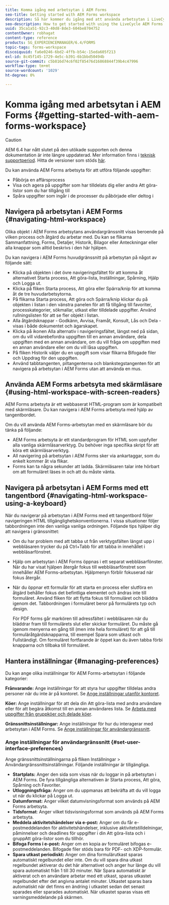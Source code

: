 ```yaml
---
title: Komma igång med arbetsytan i AEM Forms
seo-title: Getting started with AEM Forms workspace
description: Så här kommer du igång med att använda arbetsytan i LiveCycle AEM Forms för att hantera era automatiserade affärsprocesser.
seo-description: How to get started with using the LiveCycle AEM Forms workspace to manage your business automation processes.
uuid: 35ca1a51-92c3-40d8-8de3-604be8704752
contentOwner: robhagat
content-type: reference
products: SG_EXPERIENCEMANAGER/6.4/FORMS
topic-tags: forms-workspace
discoiquuid: fa6e0246-6bd2-4ffb-b54c-15eda605f213
exl-id: 8c45f145-1729-4e5c-b391-6b1bbd50494b
source-git-commit: c5b816d74c6f02f85476d16868844f39b4c47996
workflow-type: tm+mt
source-wordcount: '1029'
ht-degree: 0%

---
```


# Komma igång med arbetsytan i AEM Forms {#getting-started-with-aem-forms-workspace}

>[!CAUTION]
>
>AEM 6.4 har nått slutet på den utökade supporten och denna dokumentation är inte längre uppdaterad. Mer information finns i [teknisk supportperiod](https://helpx.adobe.com/support/programs/eol-matrix.html). Hitta de versioner som stöds [här](https://experienceleague.adobe.com/docs/).

Du kan använda AEM Forms arbetsyta för att utföra följande uppgifter:

* Påbörja en affärsprocess
* Visa och agera på uppgifter som har tilldelats dig eller andra Att göra-listor som du har tillgång till
* Spåra uppgifter som ingår i de processer du påbörjade eller deltog i

## Navigera på arbetsytan i AEM Forms {#navigating-html-workspace}

Olika objekt i AEM Forms arbetsytans användargränssnitt visas beroende på vilken process och åtgärd du arbetar med. Du kan se flikarna Sammanfattning, Forms, Detaljer, Historik, Bilagor eller Anteckningar eller alla knappar som alltid beskrivs i den här hjälpen.

Du kan navigera i AEM Forms huvudgränssnitt på arbetsytan på något av följande sätt:

* Klicka på objekten i det övre navigeringsfältet för att komma åt alternativet Starta process, Att göra-lista, Inställningar, Spårning, Hjälp och Logga ut.
* Klicka på fliken Starta process, Att göra eller Spärra/knip för att komma åt de tre huvudarbetsytorna.
* På flikarna Starta process, Att göra och Spärra/knip klickar du på objekten i listan i den vänstra panelen för att få tillgång till favoriter, processkategorier, sökmallar, utkast eller tilldelade uppgifter. Använd rullningslisten för att se fler objekt i listan.
* Alla åtgärdsknappar - Godkänn, Avvisa, Framåt, Konsult, Lås och Dela - visas i både dokumentet och ägarskapet.
* Klicka på ikonen Alla alternativ i navigeringsfältet, längst ned på sidan, om du vill vidarebefordra uppgiften till en annan användare, dela uppgiften med en annan användare, om du vill fråga om uppgiften med en annan användare eller om du vill låsa uppgiften.
* På fliken Historik väljer du en uppgift som visar flikarna Bifogade filer och Uppdrag för den uppgiften.
* Använd tabbtangenten, piltangenterna och blankstegstangenten för att navigera på arbetsytan i AEM Forms utan att använda en mus.

## Använda AEM Forms arbetsyta med skärmläsare {#using-html-workspace-with-screen-readers}

AEM Forms arbetsyta är ett webbaserat HTML-program som är kompatibelt med skärmläsare. Du kan navigera i AEM Forms arbetsyta med hjälp av tangentbordet.

Om du vill använda AEM Forms-arbetsytan med en skärmläsare bör du tänka på följande:

* AEM Forms arbetsyta är ett standardprogram för HTML som uppfyller alla vanliga skärmläsarverktyg. Du behöver inga specifika skript för att köra ett skärmläsarverktyg.
* All navigering på arbetsytan i AEM Forms sker via ankartaggar, som du enkelt kommer åt via flikar.
* Forms kan ta några sekunder att ladda. Skärmläsaren talar inte hörbart om att formuläret läses in och att du måste vänta.

## Navigera på arbetsytan i AEM Forms med ett tangentbord {#navigating-html-workspace-using-a-keyboard}

När du navigerar på arbetsytan i AEM Forms med ett tangentbord följer navigeringen HTML tillgänglighetskonventionerna. I vissa situationer följer tabbordningen inte den vanliga vanliga ordningen. Följande tips hjälper dig att navigera i gränssnittet:

* Om du har problem med att tabba ut från verktygsfälten längst upp i webbläsaren trycker du på Ctrl+Tabb för att tabba in innehållet i webbläsarfönstret.
* Hjälp om arbetsytan i AEM Forms öppnas i ett separat webbläsarfönster. När du har visat hjälpen återgår fokus till webbläsarfönstret som innehåller AEM Forms-arbetsytan. Hjälpmenyn förblir fokuserad när fokus återgår.
* När du öppnar ett formulär för att starta en process eller slutföra en åtgärd behåller fokus det befintliga elementet och ändras inte till formuläret. Använd fliken för att flytta fokus till formuläret och bläddra igenom det. Tabbordningen i formuläret beror på formulärets typ och design.

   För PDF forms går markören till adressfältet i webbläsaren när du bläddrar fram till formulärets slut eller skickar formuläret. Du måste gå igenom menyerna en gång till (men inte hela formuläret) för att gå till formuläråtgärdsknapparna, till exempel Spara som utkast och Fullständigt. Om formuläret fortfarande är öppet kan du även tabba förbi knapparna och tillbaka till formuläret.

## Hantera inställningar {#managing-preferences}

Du kan ange olika inställningar för AEM Forms-arbetsytan i följande kategorier:

**Frånvarande:** Ange inställningar för att styra hur uppgifter tilldelas andra personer när du inte är på kontoret. Se [Ange inställningar utanför kontoret](/help/forms/using/todo-lists.md#setting-out-of-office-preferences).

**Köer:** Ange inställningar för att dela din Att göra-lista med andra användare eller för att begära åtkomst till en annan användares lista. Se [Arbeta med uppgifter från gruppköer och delade köer](/help/forms/using/todo-lists.md#working-with-tasks-from-group-and-shared-queues).

**Gränssnittsinställningar:** Ange inställningar för hur du interagerar med arbetsytan i AEM Forms. Se [Ange inställningar för användargränssnitt](#set-user-interface-preferences).

### Ange inställningar för användargränssnitt {#set-user-interface-preferences}

Ange gränssnittsinställningarna på fliken Inställningar > Användargränssnittsinställningar. Följande inställningar är tillgängliga.

* **Startplats:** Anger den sida som visas när du loggar in på arbetsytan i AEM Forms. De fyra tillgängliga alternativen är Starta process, Att göra, Spårning och Favoriter.
* **Utloggningsfråga:** Anger om du uppmanas att bekräfta att du vill logga ut när du klickar på Logga ut.
* **Datumformat:** Anger vilket datumvisningsformat som används på AEM Forms arbetsyta.
* **Tidsformat**: Anger vilket tidsvisningsformat som används på AEM Forms arbetsyta.
* **Meddela aktivitetshändelser via e-post:** Anger om du får e-postmeddelanden för aktivitetshändelser, inklusive aktivitetstilldelningar, påminnelser och deadlines för uppgifter i din Att göra-lista och i gruppAtt göra-listor som du tillhör.
* **Bifoga Forms i e-post:** Anger om en kopia av formuläret bifogas e-postmeddelanden. Bifogade filer stöds bara för PDF- och XDP-formulär.
* **Spara utkast periodiskt:** Anger om dina formulärutkast sparas automatiskt regelbundet eller inte. Om du vill spara dina utkast regelbundet aktiverar du det här alternativet och anger hur länge du vill spara automatiskt från 1 till 30 minuter. När Spara automatiskt är aktiverat och en användare arbetar med ett utkast, sparas utkastet regelbundet efter det angivna antalet minuter. Utkastet sparas bara automatiskt när det finns en ändring i utkastet sedan det senast sparades eller sparades automatiskt. När utkastet sparas visas ett varningsmeddelande på skärmen.
